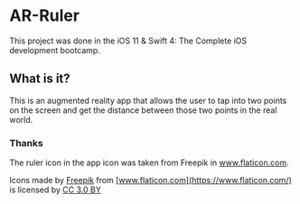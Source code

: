 # AR-Ruler
This project was done in the iOS 11 & Swift 4: The Complete iOS development bootcamp.

## What is it?
This is an augmented reality app that allows the user to tap into two points on the screen and get the distance between those two points in the real world.

### Thanks
The ruler icon in the app icon was taken from Freepik in www.flaticon.com. 

Icons made by [Freepik](https://www.flaticon.com/authors/freepik) from [www.flaticon.com](https://www.flaticon.com/) is licensed by [CC 3.0 BY](http://creativecommons.org/licenses/by/3.0/)
